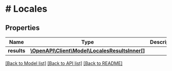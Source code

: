 # # Locales

## Properties

Name | Type | Description | Notes
------------ | ------------- | ------------- | -------------
**results** | [**\OpenAPI\Client\Model\LocalesResultsInner[]**](LocalesResultsInner.md) |  | [optional]

[[Back to Model list]](../../README.md#models) [[Back to API list]](../../README.md#endpoints) [[Back to README]](../../README.md)
